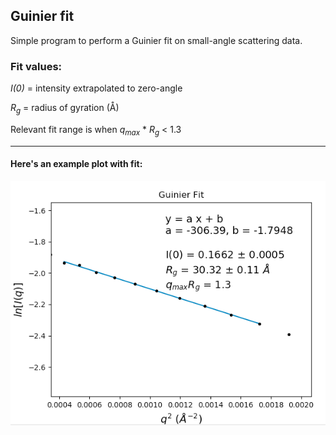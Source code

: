 ## Guinier fit

Simple program to perform a Guinier fit on small-angle scattering data.


### Fit values:

*I(0)* = intensity extrapolated to zero-angle

*R<sub>g</sub>* = radius of gyration (Å)


Relevant fit range is when *q<sub>max</sub>* * *R<sub>g</sub>* < 1.3

____
#### Here's an example plot with fit:

![Guinier_fit](guinier_fit.png)
